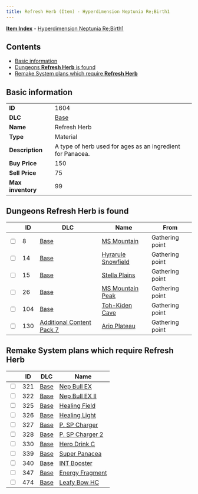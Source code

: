 ```yaml
---
title: Refresh Herb (Item) - Hyperdimension Neptunia Re;Birth1
---
```


[**Item Index**](/neptunia/rb1/item/index.html) - [Hyperdimension Neptunia Re;Birth1](/neptunia/rb1)

## Contents

- [Basic information](#basic-information)
- [Dungeons **Refresh Herb** is found](#dungeons-refresh-herb-is-found)
- [Remake System plans which require **Refresh Herb**](#remake-system-plans-which-require-refresh-herb)
## Basic information

|   |   |
| -- | -- |
| **ID** | 1604 |
| **DLC** | [Base](/neptunia/rb1/dlc/1-base.html) |
| **Name** | Refresh Herb |
| **Type** | Material |
| **Description** | A type of herb used for ages as an ingredient for Panacea. |
| **Buy Price** | 150 |
| **Sell Price** | 75 |
| **Max inventory** | 99 |


## Dungeons **Refresh Herb** is found

|    | ID | DLC | Name | From |
| -- | -- | --- | ---- | ---- |
| <input type="checkbox" id="rb1-dungeon-1-8" class="trackbox" /> | 8 | [Base](/neptunia/rb1/dlc/1-base.html) | [MS Mountain](/neptunia/rb1/dungeon/1-8-ms-mountain.html) | Gathering point |
| <input type="checkbox" id="rb1-dungeon-1-14" class="trackbox" /> | 14 | [Base](/neptunia/rb1/dlc/1-base.html) | [Hyrarule Snowfield](/neptunia/rb1/dungeon/1-14-hyrarule-snowfield.html) | Gathering point |
| <input type="checkbox" id="rb1-dungeon-1-15" class="trackbox" /> | 15 | [Base](/neptunia/rb1/dlc/1-base.html) | [Stella Plains](/neptunia/rb1/dungeon/1-15-stella-plains.html) | Gathering point |
| <input type="checkbox" id="rb1-dungeon-1-26" class="trackbox" /> | 26 | [Base](/neptunia/rb1/dlc/1-base.html) | [MS Mountain Peak](/neptunia/rb1/dungeon/1-26-ms-mountain-peak.html) | Gathering point |
| <input type="checkbox" id="rb1-dungeon-1-104" class="trackbox" /> | 104 | [Base](/neptunia/rb1/dlc/1-base.html) | [Toh-Kiden Cave](/neptunia/rb1/dungeon/1-104-toh-kiden-cave.html) | Gathering point |
| <input type="checkbox" id="rb1-dungeon-16-130" class="trackbox" /> | 130 | [Additional Content Pack 7](/neptunia/rb1/dlc/16-pack7.html) | [Ario Plateau](/neptunia/rb1/dungeon/16-130-ario-plateau.html) | Gathering point |


## Remake System plans which require **Refresh Herb**

|    | ID | DLC | Name |
| -- | -- | --- | ---- |
| <input type="checkbox" id="rb1-quest-1-321" class="trackbox" /> | 321 | [Base](/neptunia/rb1/dlc/1-base.html) | [Nep Bull EX](/neptunia/rb1/quest/1-321-nep-bull-ex.html) |
| <input type="checkbox" id="rb1-quest-1-322" class="trackbox" /> | 322 | [Base](/neptunia/rb1/dlc/1-base.html) | [Nep Bull EX II](/neptunia/rb1/quest/1-322-nep-bull-ex-ii.html) |
| <input type="checkbox" id="rb1-quest-1-325" class="trackbox" /> | 325 | [Base](/neptunia/rb1/dlc/1-base.html) | [Healing Field](/neptunia/rb1/quest/1-325-healing-field.html) |
| <input type="checkbox" id="rb1-quest-1-326" class="trackbox" /> | 326 | [Base](/neptunia/rb1/dlc/1-base.html) | [Healing Light](/neptunia/rb1/quest/1-326-healing-light.html) |
| <input type="checkbox" id="rb1-quest-1-327" class="trackbox" /> | 327 | [Base](/neptunia/rb1/dlc/1-base.html) | [P. SP Charger](/neptunia/rb1/quest/1-327-p-sp-charger.html) |
| <input type="checkbox" id="rb1-quest-1-328" class="trackbox" /> | 328 | [Base](/neptunia/rb1/dlc/1-base.html) | [P. SP Charger 2](/neptunia/rb1/quest/1-328-p-sp-charger-2.html) |
| <input type="checkbox" id="rb1-quest-1-330" class="trackbox" /> | 330 | [Base](/neptunia/rb1/dlc/1-base.html) | [Hero Drink C](/neptunia/rb1/quest/1-330-hero-drink-c.html) |
| <input type="checkbox" id="rb1-quest-1-339" class="trackbox" /> | 339 | [Base](/neptunia/rb1/dlc/1-base.html) | [Super Panacea](/neptunia/rb1/quest/1-339-super-panacea.html) |
| <input type="checkbox" id="rb1-quest-1-340" class="trackbox" /> | 340 | [Base](/neptunia/rb1/dlc/1-base.html) | [INT Booster](/neptunia/rb1/quest/1-340-int-booster.html) |
| <input type="checkbox" id="rb1-quest-1-347" class="trackbox" /> | 347 | [Base](/neptunia/rb1/dlc/1-base.html) | [Energy Fragment](/neptunia/rb1/quest/1-347-energy-fragment.html) |
| <input type="checkbox" id="rb1-quest-1-474" class="trackbox" /> | 474 | [Base](/neptunia/rb1/dlc/1-base.html) | [Leafy Bow HC](/neptunia/rb1/quest/1-474-leafy-bow-hc.html) |
